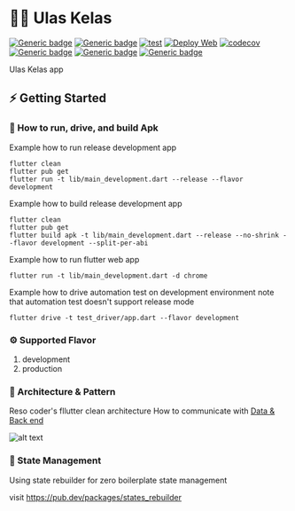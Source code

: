 # 👨‍💻 Ulas Kelas
[![Generic badge](https://img.shields.io/badge/Flutter-v2.2.3-blue)](https://flutter.dev/docs)
[![Generic badge](https://img.shields.io/badge/Dart-v2.13.4-blue)](https://dart.dev/guides)
[![test](https://github.com/RistekCSUI/ulaskelas-frontend/actions/workflows/config.yml/badge.svg)](https://github.com/RistekCSUI/ulaskelas-frontend/actions/workflows/config.yml)
[![Deploy Web](https://github.com/RistekCSUI/ulaskelas-frontend/actions/workflows/firebase-hosting-merge.yml/badge.svg)](https://github.com/RistekCSUI/ulaskelas-frontend/actions/workflows/firebase-hosting-merge.yml)
[![codecov](https://codecov.io/gh/RistekCSUI/ulaskelas-frontend/branch/main/graph/badge.svg?token=SHFALBJG9U)](https://codecov.io/gh/RistekCSUI/ulaskelas-frontend)
[![Generic badge](https://img.shields.io/badge/development-v0.0.1-brightgreen)](https://play.google.com/store/)
[![Generic badge](https://img.shields.io/badge/style-very_good_analysis-B22C89.svg)](https://pub.dev/packages/very_good_analysis)
[![Generic badge](https://img.shields.io/badge/component-ristek_material_component-9932CC.svg)](https://pub.dev/packages/ristek_material_component)

Ulas Kelas app

## ⚡️ Getting Started

### 🚚 How to run, drive, and build Apk

Example how to run release development app
```
flutter clean
flutter pub get
flutter run -t lib/main_development.dart --release --flavor development
```

Example how to build release development app
```
flutter clean
flutter pub get
flutter build apk -t lib/main_development.dart --release --no-shrink --flavor development --split-per-abi
```

Example how to run flutter web app
```
flutter run -t lib/main_development.dart -d chrome
```

Example how to drive automation test on development environment
note that automation test doesn't support release mode
```
flutter drive -t test_driver/app.dart --flavor development
```

### ⚙️ Supported Flavor

1. development
2. production

### 🎯 Architecture & Pattern

Reso coder's fllutter clean architecture
How to communicate with [Data & Back end](lib/documentation/data_and_backend.md)

![alt text](https://i0.wp.com/resocoder.com/wp-content/uploads/2019/08/Clean-Architecture-Flutter-Diagram.png?ssl=1)

### 🧬️ State Management

Using state rebuilder for zero boilerplate state management

visit https://pub.dev/packages/states_rebuilder